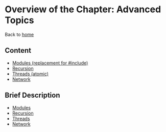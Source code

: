 # Overview of the Chapter: Advanced TopicsBack to [home](../readme.md)## Content* [Modules (replacement for #include)](Modules.md)* [Recursion](Recursion.md)* [Threads (atomic)](Threads.md)* [Network](Network.md)## Brief Description
* [Modules](Modules.md)
* [Recursion](Recursion.md)
* [Threads](Threads.md)
* [Network](Network.md)
